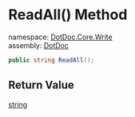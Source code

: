 ﻿# ReadAll\(\) Method

namespace: [DotDoc\.Core\.Write](../../DotDoc.Core.Write.md)<br />
assembly: [DotDoc](../../../DotDoc.md)



```csharp
public string ReadAll();
```

## Return Value

[string](https://docs.microsoft.com/dotnet/api/System.String)



